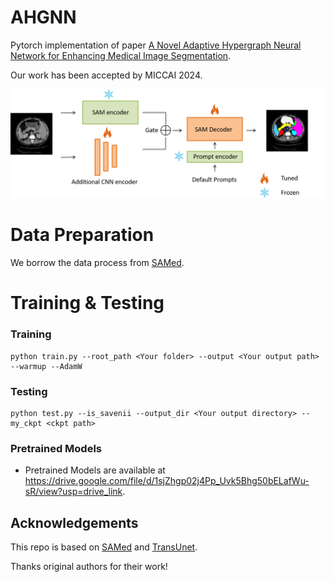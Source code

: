 

# AHGNN

Pytorch implementation of paper [A Novel Adaptive Hypergraph Neural Network for Enhancing Medical Image Segmentation](https://papers.miccai.org/miccai-2024/paper/2689_paper.pdf).

Our work has been accepted by MICCAI 2024.


![overview](https://github.com/11yxk/SAM-LST/blob/main/overview.png)
# Data Preparation
We borrow the data process from [SAMed](https://github.com/hitachinsk/SAMed).

# Training & Testing

### Training
```
python train.py --root_path <Your folder> --output <Your output path> --warmup --AdamW 
```
### Testing

```
python test.py --is_savenii --output_dir <Your output directory> --my_ckpt <ckpt path>
```

### Pretrained Models

- Pretrained Models are available at https://drive.google.com/file/d/1sjZhgp02j4Pp_Uvk5Bhg50bELafWu-sR/view?usp=drive_link.


## Acknowledgements

This repo is based on [SAMed](https://github.com/hitachinsk/SAMed) and [TransUnet](https://github.com/Beckschen/TransUNet).

Thanks original authors for their work!
